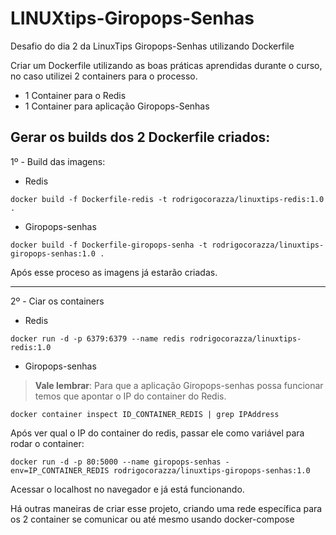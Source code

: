 # LINUXtips-Giropops-Senhas
Desafio do dia 2 da LinuxTips Giropops-Senhas utilizando Dockerfile

Criar um Dockerfile utilizando as boas práticas aprendidas durante o curso, no caso utilizei 2 containers para o processo.

- 1 Container para o Redis
- 1 Container para aplicação Giropops-Senhas

## Gerar os builds dos 2 Dockerfile criados:

1º - Build das imagens:
- Redis
```
docker build -f Dockerfile-redis -t rodrigocorazza/linuxtips-redis:1.0 .
```
- Giropops-senhas
```
docker build -f Dockerfile-giropops-senha -t rodrigocorazza/linuxtips-giropops-senhas:1.0 .
```
Após esse proceso as imagens já estarão criadas.

---

2º - Ciar os containers
- Redis
```
docker run -d -p 6379:6379 --name redis rodrigocorazza/linuxtips-redis:1.0
```

- Giropops-senhas
> **Vale lembrar**: Para que a aplicação Giropops-senhas possa funcionar temos que apontar o IP do container do Redis. 
```
docker container inspect ID_CONTAINER_REDIS | grep IPAddress
```
Após ver qual o IP do container do redis, passar ele como variável para rodar o container:
```
docker run -d -p 80:5000 --name giropops-senhas -env=IP_CONTAINER_REDIS rodrigocorazza/linuxtips-giropops-senhas:1.0
```

Acessar o localhost no navegador e já está funcionando.

Há outras maneiras de criar esse projeto, criando uma rede específica para os 2 container se comunicar ou até mesmo usando docker-compose